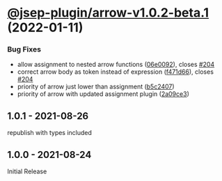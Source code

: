 # [@jsep-plugin/arrow-v1.0.2-beta.1](https://github.com/EricSmekens/jsep/compare/@jsep-plugin/arrow-v1.0.1...@jsep-plugin/arrow-v1.0.2-beta.1) (2022-01-11)


### Bug Fixes

* allow assignment to nested arrow functions ([06e0092](https://github.com/EricSmekens/jsep/commit/06e00922bef2e22136c15d2110e99fc4a2986658)), closes [#204](https://github.com/EricSmekens/jsep/issues/204)
* correct arrow body as token instead of expression ([f471d66](https://github.com/EricSmekens/jsep/commit/f471d66b3b26c215b3c1a378827bd7e5ee5f1b6d)), closes [#204](https://github.com/EricSmekens/jsep/issues/204)
* priority of arrow just lower than assignment ([b5c2407](https://github.com/EricSmekens/jsep/commit/b5c2407acf338d53c8fcc453c575fccd680abed0))
* priority of arrow with updated assignment plugin ([2a09ce3](https://github.com/EricSmekens/jsep/commit/2a09ce396e42c6017b4416f22bb63df0b59dca72))

## 1.0.1 - 2021-08-26
republish with types included

## 1.0.0 - 2021-08-24
Initial Release
